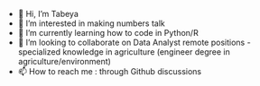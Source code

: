 - 👋 Hi, I’m Tabeya
- 👀 I’m interested in making numbers talk
- 🌱 I’m currently learning how to code in Python/R
- 💞️ I’m looking to collaborate on Data Analyst remote positions - specialized knowledge in agriculture (engineer degree in agriculture/environment)
- 📫 How to reach me : through Github discussions
